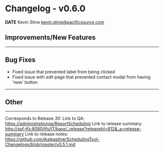 # Changelog - v0.6.0

**DATE** Kevin Stine <kevin.stine@pacificsource.com>

## Improvements/New Features

___

## Bug Fixes

* Fixed issue that prevented label from being clicked
* Fixed issue with edit page that prevented contact modal from having 'new' button

___

## Other

___

Corresponds to Release *30*:
Link to QA: <https://administrationqa/ReportScheduling>
Link to release summary: <http://spf-tfs:8080/tfs/IT/base/_release?releaseId=612&_a=release-summary>
Link to release notes: <https://github.com/ikaikastine/SchedulingTool-Changelogs/blob/master/v0.5.1.md>